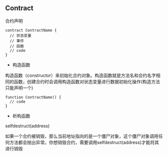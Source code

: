 ## Contract

合约声明
```
contract ContractName {
  // 状态变量
  // 事件
  // 函数
  // code
}
```

* 构造函数

构造函数（constructor）来初始化合约对象。构造函数就是方法名和合约名字相同的函数，创建合约时会调用构造函数对状态变量进行数据初始化操作(构造方法只能声明一个)

```
function ContractName() {
  // code
}
```

* 析构函数

selfdestruct(address)

如果一个合约被销毁，那么当前地址指向的是一个僵尸对象，这个僵尸对象调用任何方法都会抛出异常。你想销毁合约，需要调用selfdestruct(address)才能将其进行销毁

